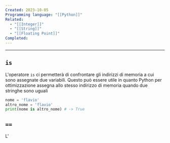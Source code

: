 ```yaml
---
Created: 2023-10-05
Programming language: "[[Python]]"
Related:
  - "[[Integer]]"
  - "[[String]]"
  - "[[Floating Point]]"
Completed:
---
```

---
## `is`
L'operatore `is` ci permetterà di confrontare gli indirizzi di memoria a cui sono assegnate due variabili. Questo può essere utile in quanto Python per ottimizzazione assegna allo stesso indirizzo di memoria quando due stringhe sono uguali
```python
nome = 'flavio'
altro_nome = 'flavio'
print(nome is altro_nome) # -> True
```
## `==`
L'